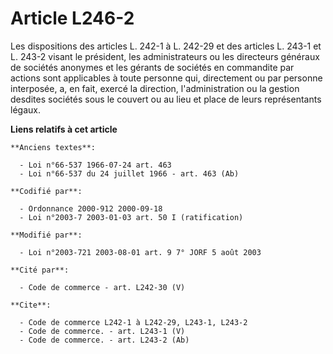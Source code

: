 # Article L246-2

Les dispositions des articles L. 242-1 à L. 242-29 et des articles L. 243-1 et L. 243-2 visant le président, les
administrateurs ou les directeurs généraux de sociétés anonymes et les gérants de sociétés en commandite par actions sont
applicables à toute personne qui, directement ou par personne interposée, a, en fait, exercé la direction, l'administration
ou la gestion desdites sociétés sous le couvert ou au lieu et place de leurs représentants légaux.

**Liens relatifs à cet article**

	**Anciens textes**:

	  - Loi n°66-537 1966-07-24 art. 463
	  - Loi n°66-537 du 24 juillet 1966 - art. 463 (Ab)

	**Codifié par**:

	  - Ordonnance 2000-912 2000-09-18
	  - Loi n°2003-7 2003-01-03 art. 50 I (ratification)

	**Modifié par**:

	  - Loi n°2003-721 2003-08-01 art. 9 7° JORF 5 août 2003

	**Cité par**:

	  - Code de commerce - art. L242-30 (V)

	**Cite**:

	  - Code de commerce L242-1 à L242-29, L243-1, L243-2
	  - Code de commerce. - art. L243-1 (V)
	  - Code de commerce. - art. L243-2 (Ab)
